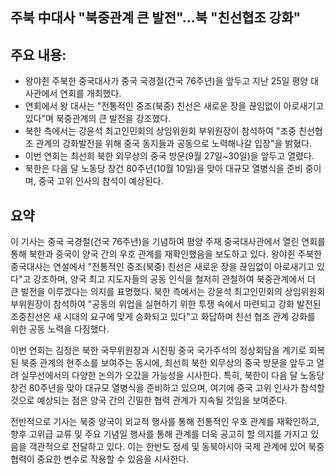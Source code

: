 ## 주북 中대사 "북중관계 큰 발전"…북 "친선협조 강화"

## 주요 내용:
*   왕야쥔 주북한 중국대사가 중국 국경절(건국 76주년)을 앞두고 지난 25일 평양 대사관에서 연회를 개최했다.
*   연회에서 왕 대사는 "전통적인 중조(북중) 친선은 새로운 장을 끊임없이 아로새기고 있다"며 북중관계의 큰 발전을 강조했다.
*   북한 측에서는 강윤석 최고인민회의 상임위원회 부위원장이 참석하여 "조중 친선협조 관계의 강화발전을 위해 중국 동지들과 공동으로 노력해나갈 입장"을 밝혔다.
*   이번 연회는 최선희 북한 외무상의 중국 방문(9월 27일~30일)을 앞두고 열렸다.
*   북한은 다음 달 노동당 창건 80주년(10월 10일)을 맞아 대규모 열병식을 준비 중이며, 중국 고위 인사의 참석이 예상된다.

## 요약
이 기사는 중국 국경절(건국 76주년)을 기념하여 평양 주재 중국대사관에서 열린 연회를 통해 북한과 중국이 양국 간의 우호 관계를 재확인했음을 보도하고 있다. 왕야쥔 주북한 중국대사는 연설에서 "전통적인 중조(북중) 친선은 새로운 장을 끊임없이 아로새기고 있다"고 강조하며, 양국 최고 지도자들의 공동 인식을 철저히 관철하여 북중관계에서 더 큰 발전을 이루겠다는 의지를 표명했다. 북한 측에서는 강윤석 최고인민회의 상임위원회 부위원장이 참석하여 "공동의 위업을 실현하기 위한 투쟁 속에서 마련되고 강화 발전된 조중친선은 새 시대의 요구에 맞게 승화되고 있다"고 화답하며 친선 협조 관계 강화를 위한 공동 노력을 다짐했다.

이번 연회는 김정은 북한 국무위원장과 시진핑 중국 국가주석의 정상회담을 계기로 회복된 북중 관계의 현주소를 보여주는 동시에, 최선희 북한 외무상의 중국 방문을 앞두고 열려 실무선에서의 다양한 논의가 오갔을 가능성을 시사한다. 특히, 북한이 다음 달 노동당 창건 80주년을 맞아 대규모 열병식을 준비하고 있으며, 여기에 중국 고위 인사가 참석할 것으로 예상되는 점은 양국 간의 긴밀한 협력 관계가 지속될 것임을 보여준다.

전반적으로 기사는 북중 양국이 외교적 행사를 통해 전통적인 우호 관계를 재확인하고, 향후 고위급 교류 및 주요 기념일 행사를 통해 관계를 더욱 공고히 할 의지를 가지고 있음을 객관적으로 전달하고 있다. 이는 한반도 정세 및 동북아시아 국제 관계에 있어 북중 협력이 중요한 변수로 작용할 수 있음을 시사한다.